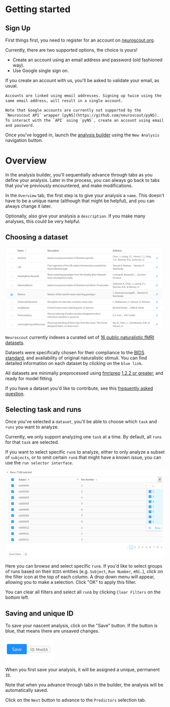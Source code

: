# Getting started

## Sign Up

First things first, you need to register for an account on [neuroscout.org](https://www.neuroscout.org).

Currently, there are two supported options, the choice is yours!

- Create an account using an email address and password (old fashioned way).
- Use Google single sign on.

If you create an account with us, you'll be asked to validate your email, as usual.

```{admonition} Note
Accounts are linked using email addresses. Signing up twice using the same email address, will result in a single account.
```

```{warning} 
Note that Google accounts are currently not supported by the `Neuroscout API` wrapper [pyNS](https://github.com/neuroscout/pyNS). To interact with the `API` using `pyNS`, create an account using email and password.
```

Once you've logged in, launch the [analysis builder](builder.md) using the `New Analysis` navigation button.


# Overview

In the analysis builder, you'll sequentially advance through tabs as you define your analysis.
Later in the process, you can always go back to tabs that you've previously encountered, and make modifications.

In the `Overview` tab, the first step is to give your analysis a `name`. This doesn't have to be a unique name (although that might be helpful), and you can always change it later.

Optionally, also give your analysis a `description`. If you make many analyses, this could be very helpful.

## Choosing a dataset

![Choose a dataset](img/datasets.png)

`Neuroscout` currently indexes a curated set of [16 public naturalistic fMRI datasets](https://neuroscout.org/datasets).

Datasets were specifically chosen for their compliance to the [BIDS standard](https://bids.neuroimaging.io/), and availability of original naturalistic stimuli.
You can find detailed information on each dataset by clicking on the `blue link`.

All datasets are minimally preprocessed using [fmriprep](https://fmriprep.org/en/stable/) [1.2.2 or greater](https://fmriprep.org/en/stable/changes.html), and ready for model fitting.

If you have a dataset you'd like to contribute, see this [frequently asked question](../faq.md#i-have-a-naturalistic-study-id-like-to-share-on-neuroscout-how-do-i-do-so).

## Selecting task and runs

Once you've selected a `dataset`, you'll be able to choose which `task` and `runs` you want to analyze.

Currently, we only support analyzing one `task` at a time. By default, all `runs` for that `task` are selected.

If you want to select specific `run`s to analyze, either to only analyze a subset of `subjects`, or to omit certain `run`s that might have a known issue, you can use the `run selector interface`.

![Select runs](img/runs.png)


Here you can browse and select specific `run`s.
If you'd like to select groups of runs based on their `BIDS` entities (e.g. `Subject`, `Run Number`, etc..), click on the filter icon at the top of each column. A drop down menu will appear, allowing you to make a selection. Click "OK" to apply this filter.

You can clear all filters and select all `run`s by clicking `Clear Filters` on the bottom left.

## Saving and unique ID

To save your nascent analysis, click on the "Save" button. If the button is blue, that means there are unsaved changes.

![Select runs](img/save.png)

When you first save your analysis, it will be assigned a unique, permanent `ID`.

Note that when you advance through tabs in the builder, the analysis will be automatically saved.

Click on the `Next` button to advance to the `Predictors` selection tab.
